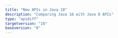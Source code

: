 ```yaml
---
title: "New APIs in Java 18"
description: "Comparing Java 18 with Java 8 APIs"
type: "apidiff"
targetversion: "18"
baseversion: "8"
---
```


